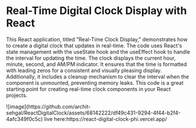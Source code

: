 <h1>Real-Time Digital Clock Display with React</h1>
<p>This React application, titled "Real-Time Clock Display," demonstrates how to create a digital clock that updates in real-time. The code uses React's state management with the useState hook and the useEffect hook to handle the interval for updating the time. The clock displays the current hour, minute, second, and AM/PM indicator. It ensures that the time is formatted with leading zeros for a consistent and visually pleasing display. Additionally, it includes a cleanup mechanism to clear the interval when the component is unmounted, preventing memory leaks. This code is a great starting point for creating real-time clock components in your React projects.</p>
![image](https://github.com/archit-sehgal/ReactDigitalClock/assets/68142222/df49c431-9294-4f44-b2f4-4afc349f0c5c)
live here:https://react-digital-clock-phi.vercel.app/
